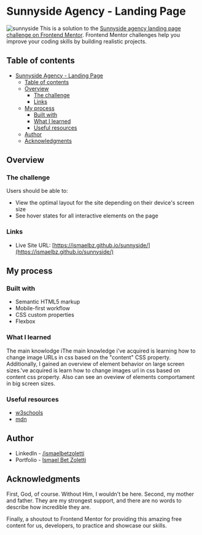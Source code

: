 # Sunnyside Agency - Landing Page

![sunnyside](https://github.com/ismaelBZ/sunnyside/assets/107486346/fc314ec8-a70f-4857-a74f-f8b6dc2a4e92)
This is a solution to the [Sunnyside agency landing page challenge on Frontend Mentor](https://www.frontendmentor.io/challenges/sunnyside-agency-landing-page-7yVs3B6ef). Frontend Mentor challenges help you improve your coding skills by building realistic projects.

## Table of contents

- [Sunnyside Agency - Landing Page](#sunnyside-agency---landing-page)
  - [Table of contents](#table-of-contents)
  - [Overview](#overview)
    - [The challenge](#the-challenge)
    - [Links](#links)
  - [My process](#my-process)
    - [Built with](#built-with)
    - [What I learned](#what-i-learned)
    - [Useful resources](#useful-resources)
  - [Author](#author)
  - [Acknowledgments](#acknowledgments)

## Overview

### The challenge

Users should be able to:

- View the optimal layout for the site depending on their device's screen size
- See hover states for all interactive elements on the page

### Links

- Live Site URL: [https://ismaelbz.github.io/sunnyside/](https://ismaelbz.github.io/sunnyside/)

## My process

### Built with

- Semantic HTML5 markup
- Mobile-first workflow
- CSS custom properties
- Flexbox

### What I learned

The main knowlodge iThe main knowledge i've acquired is learning how to change image URLs in css based on the "content" CSS property. Additionally, I gained an overview of element behavior on large screen sizes.'ve acquired is learn how to change images url in css based on content css property. Also can see an oveview of elements comportament in big screen sizes.

### Useful resources

- [w3schools](https://www.w3schools.com) 
- [mdn](https://developer.mozilla.org/en-US/)

## Author

- LinkedIn - [/ismaelbetzoletti](https://www.linkedin.com/in/ismaelbetzoletti/)
- Portfolio - [Ismael Bet Zoletti](https://ismaelbz.github.io/portfolio/)

## Acknowledgments

First, God, of course. Without Him, I wouldn't be here. Second, my mother and father. They are my strongest support, and there are no words to describe how incredible they are.

Finally, a shoutout to Frontend Mentor for providing this amazing free content for us, developers, to practice and showcase our skills.
